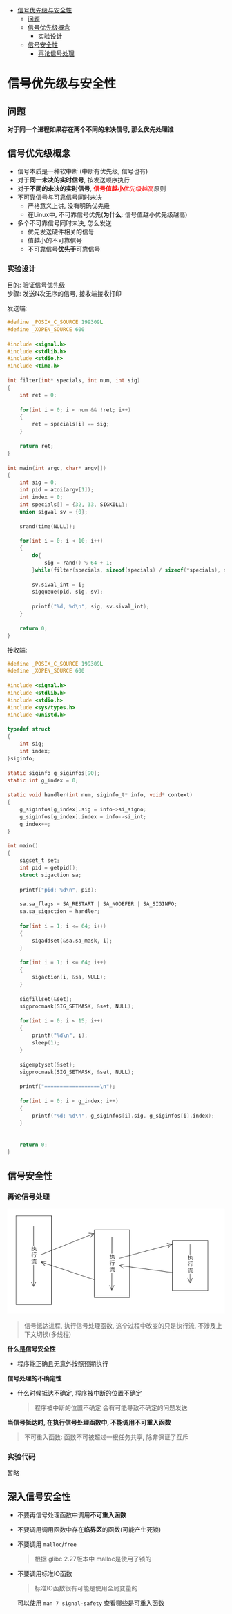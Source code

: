 - [信号优先级与安全性](#信号优先级与安全性)
  - [问题](#问题)
  - [信号优先级概念](#信号优先级概念)
    - [实验设计](#实验设计)
  - [信号安全性](#信号安全性)
    - [再论信号处理](#再论信号处理)

# 信号优先级与安全性

## 问题

**对于同一个进程如果存在两个不同的未决信号, 那么优先处理谁**

## 信号优先级概念

* 信号本质是一种软中断 (中断有优先级, 信号也有) 
* 对于**同一未决的实时信号**, 按发送顺序执行
* 对于**不同的未决的实时信号**, <font color=red>**信号值越小**优先级越高</font>原则
* 不可靠信号与可靠信号同时未决
  * 严格意义上讲, 没有明确优先级
  * 在Linux中, 不可靠信号优先(**为什么**: 信号值越小优先级越高)
* 多个不可靠信号同时未决, 怎么发送
  * 优先发送硬件相关的信号
  * 值越小的不可靠信号
  * 不可靠信号**优先于**可靠信号

### 实验设计

目的: 验证信号优先级  
步骤: 发送N次无序的信号, 接收端接收打印

发送端:

```C
#define _POSIX_C_SOURCE 199309L
#define _XOPEN_SOURCE 600 

#include <signal.h>
#include <stdlib.h>
#include <stdio.h>
#include <time.h>

int filter(int* specials, int num, int sig)
{
    int ret = 0;

    for(int i = 0; i < num && !ret; i++)
    {
        ret = specials[i] == sig;
    }

    return ret;
}

int main(int argc, char* argv[])
{
    int sig = 0;
    int pid = atoi(argv[1]);
    int index = 0;
    int specials[] = {32, 33, SIGKILL};
    union sigval sv = {0};

    srand(time(NULL));

    for(int i = 0; i < 10; i++)
    {
        do{
            sig = rand() % 64 + 1;
        }while(filter(specials, sizeof(specials) / sizeof(*specials), sig));

        sv.sival_int = i;
        sigqueue(pid, sig, sv);

        printf("%d, %d\n", sig, sv.sival_int);
    }

    return 0;
}
```

接收端:

```C
#define _POSIX_C_SOURCE 199309L
#define _XOPEN_SOURCE 600 

#include <signal.h>
#include <stdlib.h>
#include <stdio.h>
#include <sys/types.h>
#include <unistd.h>

typedef struct 
{
    int sig;
    int index;
}siginfo;

static siginfo g_siginfos[90];
static int g_index = 0;

static void handler(int num, siginfo_t* info, void* context)
{
    g_siginfos[g_index].sig = info->si_signo;
    g_siginfos[g_index].index = info->si_int;
    g_index++;
}

int main()
{
    sigset_t set;
    int pid = getpid();
    struct sigaction sa;

    printf("pid: %d\n", pid);

    sa.sa_flags = SA_RESTART | SA_NODEFER | SA_SIGINFO;
    sa.sa_sigaction = handler;

    for(int i = 1; i <= 64; i++)
    {
        sigaddset(&sa.sa_mask, i);
    }

    for(int i = 1; i <= 64; i++)
    {
        sigaction(i, &sa, NULL);
    }

    sigfillset(&set);
    sigprocmask(SIG_SETMASK, &set, NULL);

    for(int i = 0; i < 15; i++)
    {
        printf("%d\n", i);
        sleep(1);
    }

    sigemptyset(&set);
    sigprocmask(SIG_SETMASK, &set, NULL);

    printf("==================\n");

    for(int i = 0; i < g_index; i++)
    {
        printf("%d: %d\n", g_siginfos[i].sig, g_siginfos[i].index);
    }


    return 0;
}
```

## 信号安全性

### 再论信号处理

![信号执行流](pic/信号执行流.png)

> 信号抵达进程, 执行信号处理函数, 这个过程中改变的只是执行流, 不涉及上下文切换(多线程)

**什么是信号安全性**

* 程序能正确且无意外按照预期执行

**信号处理的不确定性**

* 什么时候抵达不确定, 程序被中断的位置不确定
  
  > 程序被中断的位置不确定 会有可能导致不确定的问题发送

**当信号抵达时, 在执行信号处理函数中, 不能调用不可重入函数**

> 不可重入函数: 函数不可被超过一根任务共享, 除非保证了互斥

### 实验代码

暂略

## 深入信号安全性

* 不要再信号处理函数中调用**不可重入函数**

* 不要调用调用函数中存在**临界区**的函数(可能产生死锁)

* 不要调用 ```malloc```/```free```
  
  > 根据 glibc 2.27版本中 malloc是使用了锁的

* 不要调用标准IO函数
  
  > 标准IO函数很有可能是使用全局变量的
  
   可以使用 ```man 7 signal-safety``` 查看哪些是可重入函数